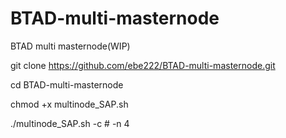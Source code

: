 # BTAD-multi-masternode
BTAD multi masternode(WIP)

git clone https://github.com/ebe222/BTAD-multi-masternode.git

cd BTAD-multi-masternode

chmod +x multinode_SAP.sh

./multinode_SAP.sh -c # -n 4